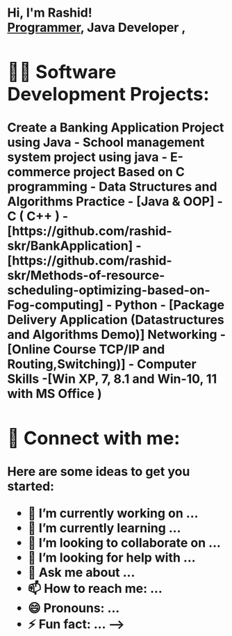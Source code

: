 <h1>Hi, I'm Rashid! <br/><a href=https://github.com/rashid-skr>Programmer</a>, <https://www.linkedin.com/in/abdur-rashid-395114135//in/Abdur Rashid/"> Java Developer </a>,

<h2>👨‍💻 Software Development Projects:</h2>
<b>Create a Banking Application Project using Java<b>
- School management system project using java
- E-commerce project Based on C programming
- <b>Data Structures and Algorithms Practice</b>
  - [Java & OOP]
- <b> C ( C++ )</b>
- [https://github.com/rashid-skr/BankApplication]
-[https://github.com/rashid-skr/Methods-of-resource-scheduling-optimizing-based-on-Fog-computing]
- <b>Python</b>
  - [Package Delivery Application (Datastructures and Algorithms Demo)]
<b>Networking</b>
  - [Online Course TCP/IP and Routing,Switching)]
  - <b>Computer Skills</b>
  -[Win XP, 7, 8.1 and Win-10, 11 with MS Office )
<h2> 🤳 Connect with me:</h2>

[linkedin]:https://www.linkedin.com/in/abdur-rashid-395114135
Here are some ideas to get you started:

- 🔭 I’m currently working on ...
- 🌱 I’m currently learning ...
- 👯 I’m looking to collaborate on ...
- 🤔 I’m looking for help with ...
- 💬 Ask me about ...
- 📫 How to reach me: ...
- 😄 Pronouns: ...
- ⚡ Fun fact: ...
-->

